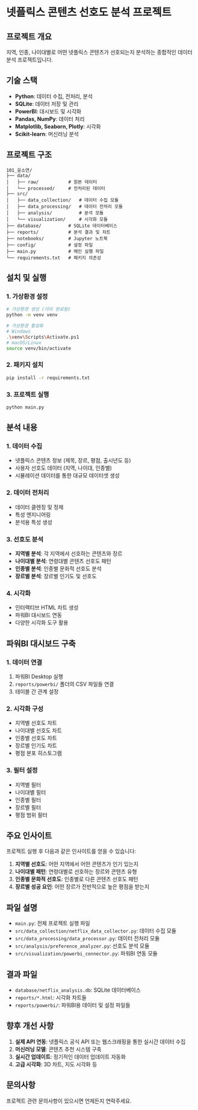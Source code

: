 # 넷플릭스 콘텐츠 선호도 분석 프로젝트

## 프로젝트 개요
지역, 인종, 나이대별로 어떤 넷플릭스 콘텐츠가 선호되는지 분석하는 종합적인 데이터 분석 프로젝트입니다.

## 기술 스택
- **Python**: 데이터 수집, 전처리, 분석
- **SQLite**: 데이터 저장 및 관리
- **PowerBI**: 대시보드 및 시각화
- **Pandas, NumPy**: 데이터 처리
- **Matplotlib, Seaborn, Plotly**: 시각화
- **Scikit-learn**: 머신러닝 분석

## 프로젝트 구조
```
101_윤소연/
├── data/
│   ├── raw/           # 원본 데이터
│   └── processed/     # 전처리된 데이터
├── src/
│   ├── data_collection/   # 데이터 수집 모듈
│   ├── data_processing/   # 데이터 전처리 모듈
│   ├── analysis/          # 분석 모듈
│   └── visualization/     # 시각화 모듈
├── database/          # SQLite 데이터베이스
├── reports/           # 분석 결과 및 차트
├── notebooks/         # Jupyter 노트북
├── config/            # 설정 파일
├── main.py            # 메인 실행 파일
└── requirements.txt   # 패키지 의존성
```

## 설치 및 실행

### 1. 가상환경 설정
```bash
# 가상환경 생성 (이미 완료됨)
python -m venv venv

# 가상환경 활성화
# Windows
.\venv\Scripts\Activate.ps1
# macOS/Linux
source venv/bin/activate
```

### 2. 패키지 설치
```bash
pip install -r requirements.txt
```

### 3. 프로젝트 실행
```bash
python main.py
```

## 분석 내용

### 1. 데이터 수집
- 넷플릭스 콘텐츠 정보 (제목, 장르, 평점, 출시년도 등)
- 사용자 선호도 데이터 (지역, 나이대, 인종별)
- 시뮬레이션 데이터를 통한 대규모 데이터셋 생성

### 2. 데이터 전처리
- 데이터 클렌징 및 정제
- 특성 엔지니어링
- 분석용 특성 생성

### 3. 선호도 분석
- **지역별 분석**: 각 지역에서 선호하는 콘텐츠와 장르
- **나이대별 분석**: 연령대별 콘텐츠 선호도 패턴
- **인종별 분석**: 인종별 문화적 선호도 분석
- **장르별 분석**: 장르별 인기도 및 선호도

### 4. 시각화
- 인터랙티브 HTML 차트 생성
- 파워BI 대시보드 연동
- 다양한 시각화 도구 활용

## 파워BI 대시보드 구축

### 1. 데이터 연결
1. 파워BI Desktop 실행
2. `reports/powerbi/` 폴더의 CSV 파일들 연결
3. 테이블 간 관계 설정

### 2. 시각화 구성
- 지역별 선호도 차트
- 나이대별 선호도 차트
- 인종별 선호도 차트
- 장르별 인기도 차트
- 평점 분포 히스토그램

### 3. 필터 설정
- 지역별 필터
- 나이대별 필터
- 인종별 필터
- 장르별 필터
- 평점 범위 필터

## 주요 인사이트

프로젝트 실행 후 다음과 같은 인사이트를 얻을 수 있습니다:

1. **지역별 선호도**: 어떤 지역에서 어떤 콘텐츠가 인기 있는지
2. **나이대별 패턴**: 연령대별로 선호하는 장르와 콘텐츠 유형
3. **인종별 문화적 선호도**: 인종별로 다른 콘텐츠 선호도 패턴
4. **장르별 성공 요인**: 어떤 장르가 전반적으로 높은 평점을 받는지

## 파일 설명

- `main.py`: 전체 프로젝트 실행 파일
- `src/data_collection/netflix_data_collector.py`: 데이터 수집 모듈
- `src/data_processing/data_processor.py`: 데이터 전처리 모듈
- `src/analysis/preference_analyzer.py`: 선호도 분석 모듈
- `src/visualization/powerbi_connector.py`: 파워BI 연동 모듈

## 결과 파일

- `database/netflix_analysis.db`: SQLite 데이터베이스
- `reports/*.html`: 시각화 차트들
- `reports/powerbi/`: 파워BI용 데이터 및 설정 파일들

## 향후 개선 사항

1. **실제 API 연동**: 넷플릭스 공식 API 또는 웹스크래핑을 통한 실시간 데이터 수집
2. **머신러닝 모델**: 콘텐츠 추천 시스템 구축
3. **실시간 업데이트**: 정기적인 데이터 업데이트 자동화
4. **고급 시각화**: 3D 차트, 지도 시각화 등

## 문의사항

프로젝트 관련 문의사항이 있으시면 언제든지 연락주세요.




